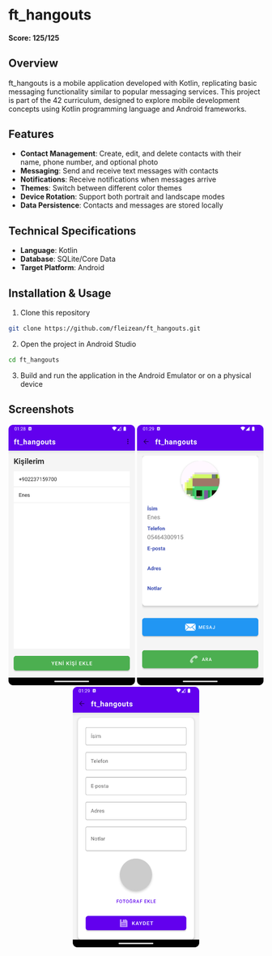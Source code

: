 # ft_hangouts
#### Score: 125/125

## Overview
ft_hangouts is a mobile application developed with Kotlin, replicating basic messaging functionality similar to popular messaging services. This project is part of the 42 curriculum, designed to explore mobile development concepts using Kotlin programming language and Android frameworks.

## Features
- **Contact Management**: Create, edit, and delete contacts with their name, phone number, and optional photo
- **Messaging**: Send and receive text messages with contacts
- **Notifications**: Receive notifications when messages arrive
- **Themes**: Switch between different color themes
- **Device Rotation**: Support both portrait and landscape modes
- **Data Persistence**: Contacts and messages are stored locally

## Technical Specifications
- **Language**: Kotlin
- **Database**: SQLite/Core Data
- **Target Platform**: Android

## Installation & Usage
1. Clone this repository
```bash
git clone https://github.com/fleizean/ft_hangouts.git
```
2. Open the project in Android Studio
```bash
cd ft_hangouts
```
3. Build and run the application in the Android Emulator or on a physical device

## Screenshots

<div align="center">
    <img src="images/ana_sayfa.png" alt="Home Screen" width="250"/>
    <img src="images/detay.png" alt="Contact Detail" width="250"/>
    <img src="images/kisi-ekle.png" alt="Add Contact" width="250"/>
</div>

